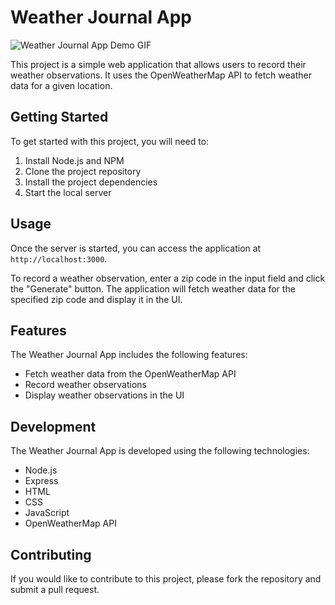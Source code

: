 # Weather Journal App

![Weather Journal App Demo GIF](https://github.com/urmilbhatt/fend-nanodegree-2023/assets/16276332/a559ada7-7c23-494d-b16f-92db01e4a4e0)

This project is a simple web application that allows users to record their weather observations. It uses the OpenWeatherMap API to fetch weather data for a given location.

## Getting Started

To get started with this project, you will need to:

1. Install Node.js and NPM
2. Clone the project repository
3. Install the project dependencies
4. Start the local server

## Usage

Once the server is started, you can access the application at `http://localhost:3000`.

To record a weather observation, enter a zip code in the input field and click the "Generate" button. The application will fetch weather data for the specified zip code and display it in the UI.

## Features

The Weather Journal App includes the following features:

- Fetch weather data from the OpenWeatherMap API
- Record weather observations
- Display weather observations in the UI

## Development

The Weather Journal App is developed using the following technologies:

- Node.js
- Express
- HTML
- CSS
- JavaScript
- OpenWeatherMap API

## Contributing

If you would like to contribute to this project, please fork the repository and submit a pull request.
